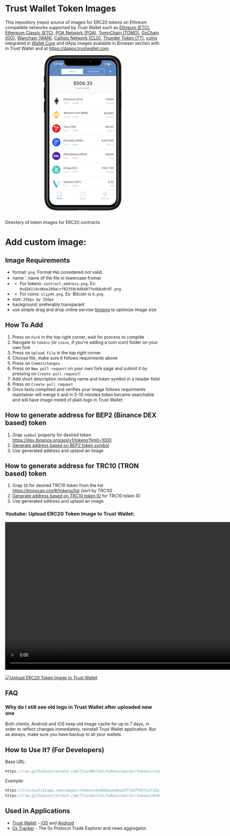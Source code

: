 # Trust Wallet Token Images

This repository (repo) source of images for ERC20 tokens on Ethreum compatible networks supported by Trust Wallet such as [Ethreum (ETC)](https://www.ethereum.org/), [Ethereum Classic (ETC)](https://ethereumclassic.org/), [POA Network (POA)](https://poa.network/), [TomoChain (TOMO)](https://tomochain.com/), [GoChain (GO)](https://gochain.io/), [Wanchain (WAN)](https://wanchain.org/), [Callisto Network (CLO)](https://callisto.network/), [Thunder Token (TT)](https://www.thundercore.com/), [coins](https://github.com/satoshilabs/slips/blob/master/slip-0044.md) integrated in [Wallet Core](https://developer.trustwallet.com/wallet-core) and dApp images available in Browser section with in Trust Wallet and at https://dapps.trustwallet.com

<center><img src='https://raw.githubusercontent.com/TrustWallet/tokens/master/tutorial/trust-wallet.png'></center>

Directory of token images for ERC20 contracts

# Add custom image:
## Image Requirements
- format: `png`. Format `PNG` considered not valid.
- name：name of the file in lowercase fromat
- - For tokens: `contract_address.png`. Ex: `0xd26114cd6ee289accf82350c8d8487fedb8a0c07.png`
- - For coins: `slip44.png`. Ex: Bitcoin is `0.png`
- size: `256px by 256px`
- background: preferably transparant
- use simple drag and drop online servise [tinypng](https://tinypng.com/) to optimize image size


## How To Add
1. Press on `Fork` in the top right corner, wait for process to complite
2. Navigate to `tokens` (or `coins`, if you're adding a coin icon) folder on your own fork
3. Press on `Upload File` in the top right corner
4. Choose file, make sure it follows requirments above
5. Press on `Commitchanges`
6. Press on `New pull request` on your own fork page and submit it by pressing on `Create pull request`!
7. Add short description including name and token symbol in a header field
8. Press on `Create pull request`
9. Once tests complited and verifies your image follows requirments maintainer will merge it and in 5-10 minutes token became searchable and will have image insted of plain logo in Trust Wallet

## How to generate address for BEP2 (Binance DEX based) token
1. Grap `symbol` property for desired token https://dex.binance.org/api/v1/tokens?limit=1000
2. [Generate address based on BEP2 token symbol](https://repl.it/@TrustWallet/generatetrustwalletaddressforbep2token)
3. Use generated address and uplaod an image

## How to generate address for TRC10 (TRON based) token
1. Grap `ID` for desired TRC10 token from the list https://tronscan.org/#/tokens/list (sort by TRC10)
2. [Generate address based on TRC10 token ID](https://repl.it/@TrustWallet/generatetrustwalletaddressforbep2token) for TRC10 token ID
3. Use generated address and uplaod an image

### Youtube: Upload ERC20 Token Image to Trust Wallet:

<center>
<video alignwidth="720" height="480" controls>
  <source src="./tutorial/upload-token-image.mov" type="video/mp4">
</video>
</center>

[![Upload ERC20 Token Image to Trust Wallet](https://img.youtube.com/vi/EFrJT_b11m4/0.jpg)](https://www.youtube.com/watch?v=EFrJT_b11m4)


## FAQ
### Why do I still see old logo in Trust Wallet after uploaded new one  
Both clients, Android and iOS keep old image cache for up to 7 days, in order to reflect changes immediately, reinstall Trust Wallet application. But as always, make sure you have backup to all your wallets.

## How to Use It? (For Developers)
Base URL:
```js
https://raw.githubusercontent.com/TrustWallet/tokens/master/tokens/<contract_address>.png
```
Example:
```js
https://trustwalletapp.com/images/tokens/0x006bea43baa3f7a6f765f14f10a1a1b08334ef45.png
https://raw.githubusercontent.com/TrustWallet/tokens/master/tokens/0x006bea43baa3f7a6f765f14f10a1a1b08334ef45.png
```

## Used in Applications
- [Trust Wallet](https://trustwallet.com) - [iOS](https://itunes.apple.com/us/app/trust-ethereum-wallet/id1288339409) and [Android](https://play.google.com/store/apps/details?id=com.wallet.crypto.trustapp)
- [0x Tracker](https://0xtracker.com) - The 0x Protocol Trade Explorer and news aggregator.

